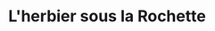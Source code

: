 ---
title: "L'herbier sous la Rochette"
url: /saint-maur/lherbier-sous-la-rochette/
shop: Kräuter
---